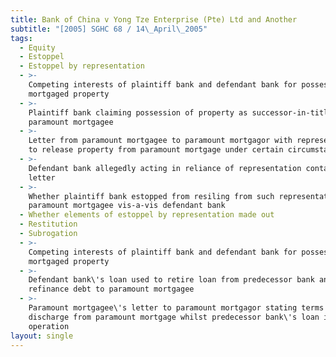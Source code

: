 ```yaml
---
title: Bank of China v Yong Tze Enterprise (Pte) Ltd and Another
subtitle: "[2005] SGHC 68 / 14\_April\_2005"
tags:
  - Equity
  - Estoppel
  - Estoppel by representation
  - >-
    Competing interests of plaintiff bank and defendant bank for possession of
    mortgaged property
  - >-
    Plaintiff bank claiming possession of property as successor-in-title of
    paramount mortgagee
  - >-
    Letter from paramount mortgagee to paramount mortgagor with representation
    to release property from paramount mortgage under certain circumstances
  - >-
    Defendant bank allegedly acting in reliance of representation contained in
    letter
  - >-
    Whether plaintiff bank estopped from resiling from such representation by
    paramount mortgagee vis-a-vis defendant bank
  - Whether elements of estoppel by representation made out
  - Restitution
  - Subrogation
  - >-
    Competing interests of plaintiff bank and defendant bank for possession of
    mortgaged property
  - >-
    Defendant bank\'s loan used to retire loan from predecessor bank and to
    refinance debt to paramount mortgagee
  - >-
    Paramount mortgagee\'s letter to paramount mortgagor stating terms for
    discharge from paramount mortgage whilst predecessor bank\'s loan in
    operation
layout: single
---
```


